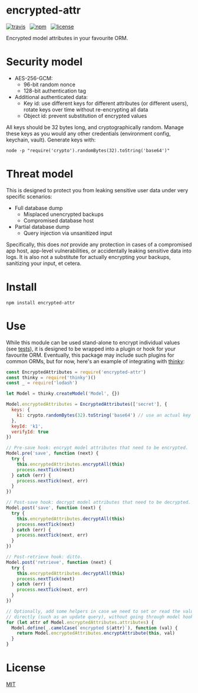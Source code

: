# encrypted-attr

[![travis](http://img.shields.io/travis/simonratner/node-encrypted-attr/master.svg?style=flat-square)](https://travis-ci.org/simonratner/node-encrypted-attr) &nbsp;
[![npm](http://img.shields.io/npm/v/encrypted-attr.svg?style=flat-square)](https://www.npmjs.org/package/encrypted-attr) &nbsp;
[![license](https://img.shields.io/github/license/simonratner/node-encrypted-attr.svg?style=flat-square)](LICENSE)

Encrypted model attributes in your favourite ORM.

# Security model

* AES-256-GCM:
    * 96-bit random nonce
    * 128-bit authentication tag
* Additional authenticated data:
    * Key id: use different keys for different attributes (or different users),
      rotate keys over time without re-encrypting all data
    * Object id: prevent substitution of encrypted values

All keys should be 32 bytes long, and cryptographically random. Manage these
keys as you would any other credentials (environment config, keychain, vault).
Generate keys with:
```
node -p "require('crypto').randomBytes(32).toString('base64')"
```

# Threat model

This is designed to protect you from leaking sensitive user data under very
specific scenarios:

* Full database dump
    * Misplaced unencrypted backups
    * Compromised database host
* Partial database dump
    * Query injection via unsanitized input

Specifically, this does *not* provide any protection in cases of a compromised
app host, app-level vulnerabilities, or accidentally leaking sensitive data
into logs. It is also not a substitute for actually encrypting your backups,
sanitizing your input, et cetera.

# Install

```
npm install encrypted-attr
```

# Use

While this module can be used stand-alone to encrypt individual values (see
[tests](/test/encrypted-attr.spec.js)), it is designed to be wrapped into a
plugin or hook for your favourite ORM. Eventually, this package may include
such plugins for common ORMs, but for now, here's an example of integrating
with [thinky](https://github.com/neumino/thinky):

```js
const EncryptedAttributes = require('encrypted-attr')
const thinky = require('thinky')()
const _ = require('lodash')

let Model = thinky.createModel('Model', {})

Model.encryptedAttributes = EncryptedAttributes(['secret'], {
  keys: {
    k1: crypto.randomBytes(32).toString('base64') // use an actual key here
  },
  keyId: 'k1',
  verifyId: true
})

// Pre-save hook: encrypt model attributes that need to be encrypted.
Model.pre('save', function (next) {
  try {
    this.encryptedAttributes.encryptAll(this)
    process.nextTick(next)
  } catch (err) {
    process.nextTick(next, err)
  }
})

// Post-save hook: decrypt model attributes that need to be decrypted.
Model.post('save', function (next) {
  try {
    this.encryptedAttributes.decryptAll(this)
    process.nextTick(next)
  } catch (err) {
    process.nextTick(next, err)
  }
})

// Post-retrieve hook: ditto.
Model.post('retrieve', function (next) {
  try {
    this.encryptedAttributes.decryptAll(this)
    process.nextTick(next)
  } catch (err) {
    process.nextTick(next, err)
  }
})

// Optionally, add some helpers in case we need to set or read the value
// directly (such as an update query), without going through model hooks.
for (let attr of Model.encryptedAttributes.attributes) {
  Model.define(_.camelCase(`encrypted ${attr}`), function (val) {
    return Model.encryptedAttributes.encryptAttribute(this, val)
  }
}
```

# License

[MIT](LICENSE)
